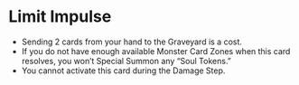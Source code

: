 # Limit Impulse

*   Sending 2 cards from your hand to the Graveyard is a cost.
*   If you do not have enough available Monster Card Zones when this card resolves, you won’t Special Summon any “Soul Tokens.”
*   You cannot activate this card during the Damage Step.
